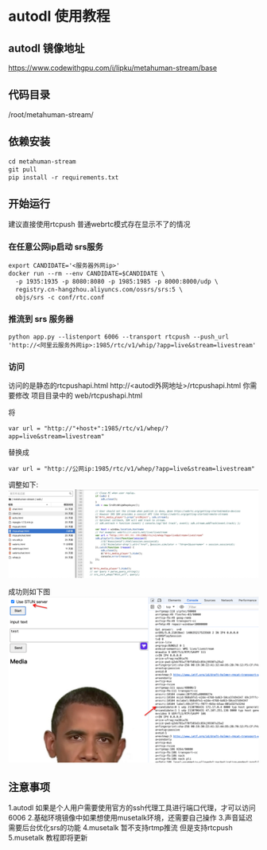 
# autodl 使用教程

## autodl 镜像地址
https://www.codewithgpu.com/i/lipku/metahuman-stream/base

## 代码目录
/root/metahuman-stream/

## 依赖安装
```
cd metahuman-stream
git pull
pip install -r requirements.txt
```

## 开始运行
建议直接使用rtcpush 普通webrtc模式存在显示不了的情况
### 在任意公网ip启动 srs服务
```
export CANDIDATE='<服务器外网ip>'
docker run --rm --env CANDIDATE=$CANDIDATE \
  -p 1935:1935 -p 8080:8080 -p 1985:1985 -p 8000:8000/udp \
  registry.cn-hangzhou.aliyuncs.com/ossrs/srs:5 \
  objs/srs -c conf/rtc.conf
```
### 推流到 srs 服务器 
```
python app.py --listenport 6006 --transport rtcpush --push_url 'http://<阿里云服务外网ip>:1985/rtc/v1/whip/?app=live&stream=livestream'
```

### 访问 
访问的是静态的rtcpushapi.html
http://<autodl外网地址>/rtcpushapi.html
你需要修改 项目目录中的  web/rtcpushapi.html

将 
```
var url = "http://"+host+":1985/rtc/v1/whep/?app=live&stream=livestream"
```

替换成 
```
var url = "http://公网ip:1985/rtc/v1/whep/?app=live&stream=livestream"
```

调整如下:
<img src="./img/20240530112922.jpg">

成功则如下图
![img.png](./img/success.png)

## 注意事项
1.autodl 如果是个人用户需要使用官方的ssh代理工具进行端口代理，才可以访问6006
2.基础环境镜像中如果想使用musetalk环境，还需要自己操作
3.声音延迟需要后台优化srs的功能
4.musetalk 暂不支持rtmp推流 但是支持rtcpush
5.musetalk 教程即将更新